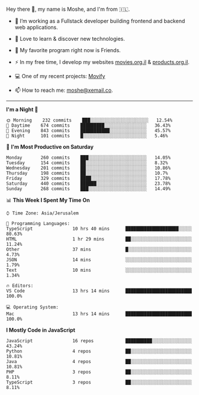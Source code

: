 Hey there 👋, my name is Moshe, and I'm from 🇮🇱.

- :telescope: I’m working as a Fullstack developer building frontend and backend web applications.

- :seedling: Love to learn & discover new technologies.

- 🍿 My favorite program right now is Friends.

- :zap: In my free time, I develop my websites [movies.org.il](https://movies.org.il) & [products.org.il](https://products.org.il).

- 💻 One of my recent projects: [Movify](https://github.com/jewishmoses/movify)

- :mailbox: How to reach me: moshe@xemail.co.

<hr/>

<!--START_SECTION:waka-->
**I'm a Night 🦉** 

```text
🌞 Morning    232 commits    ███░░░░░░░░░░░░░░░░░░░░░░   12.54% 
🌆 Daytime    674 commits    █████████░░░░░░░░░░░░░░░░   36.43% 
🌃 Evening    843 commits    ███████████░░░░░░░░░░░░░░   45.57% 
🌙 Night      101 commits    █░░░░░░░░░░░░░░░░░░░░░░░░   5.46%

```
📅 **I'm Most Productive on Saturday** 

```text
Monday       260 commits    ███░░░░░░░░░░░░░░░░░░░░░░   14.05% 
Tuesday      154 commits    ██░░░░░░░░░░░░░░░░░░░░░░░   8.32% 
Wednesday    201 commits    ██░░░░░░░░░░░░░░░░░░░░░░░   10.86% 
Thursday     198 commits    ██░░░░░░░░░░░░░░░░░░░░░░░   10.7% 
Friday       329 commits    ████░░░░░░░░░░░░░░░░░░░░░   17.78% 
Saturday     440 commits    ██████░░░░░░░░░░░░░░░░░░░   23.78% 
Sunday       268 commits    ███░░░░░░░░░░░░░░░░░░░░░░   14.49%

```


📊 **This Week I Spent My Time On** 

```text
⌚︎ Time Zone: Asia/Jerusalem

💬 Programming Languages: 
TypeScript               10 hrs 40 mins      ████████████████████░░░░░   80.63% 
HTML                     1 hr 29 mins        ██░░░░░░░░░░░░░░░░░░░░░░░   11.24% 
Other                    37 mins             █░░░░░░░░░░░░░░░░░░░░░░░░   4.73% 
JSON                     14 mins             ░░░░░░░░░░░░░░░░░░░░░░░░░   1.79% 
Text                     10 mins             ░░░░░░░░░░░░░░░░░░░░░░░░░   1.34%

🔥 Editors: 
VS Code                  13 hrs 14 mins      █████████████████████████   100.0%

💻 Operating System: 
Mac                      13 hrs 14 mins      █████████████████████████   100.0%

```

**I Mostly Code in JavaScript** 

```text
JavaScript               16 repos            ██████████░░░░░░░░░░░░░░░   43.24% 
Python                   4 repos             ██░░░░░░░░░░░░░░░░░░░░░░░   10.81% 
Java                     4 repos             ██░░░░░░░░░░░░░░░░░░░░░░░   10.81% 
PHP                      3 repos             ██░░░░░░░░░░░░░░░░░░░░░░░   8.11% 
TypeScript               3 repos             ██░░░░░░░░░░░░░░░░░░░░░░░   8.11%

```



<!--END_SECTION:waka-->
